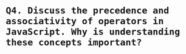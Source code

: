 # ```Q4. Discuss the precedence and associativity of operators in JavaScript. Why is understanding these concepts important?```
